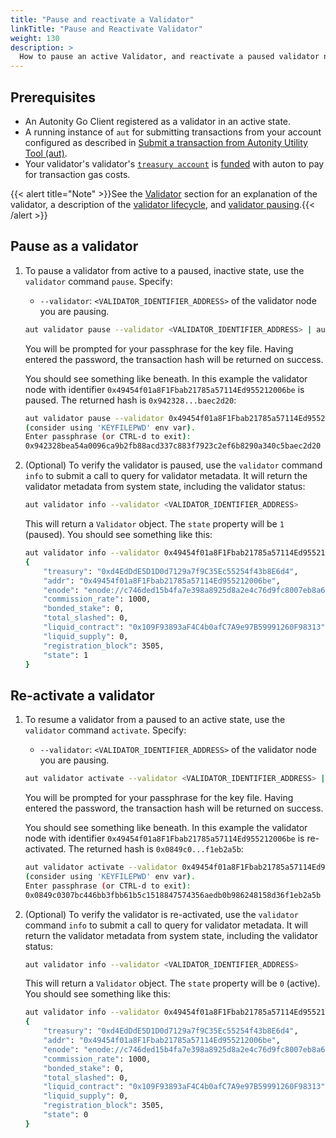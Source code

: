 ```yaml
---
title: "Pause and reactivate a Validator"
linkTitle: "Pause and Reactivate Validator"
weight: 130
description: >
  How to pause an active Validator, and reactivate a paused validator node.
---
```


## Prerequisites

- An Autonity Go Client registered as a validator in an active state.
- A running instance of `aut` for submitting transactions from your account configured as described in [Submit a transaction from Autonity Utility Tool (aut)](/account-holders/submit-trans-aut/).
- Your validator's validator's [`treasury account`](/concepts/validator/#treasury-account) is [funded](/account-holders/fund-acct/) with auton to pay for transaction gas costs.

{{< alert title="Note" >}}See the [Validator](/concepts/validator/) section for an explanation of the validator, a description of the [validator lifecycle](/concepts/validator/#validator-lifecycle), and [validator pausing](/concepts/validator/#validator-pausing).{{< /alert >}}

## Pause as a validator

1. To pause a validator from active to a paused, inactive state, use the `validator` command `pause`. Specify:

	- `--validator`: `<VALIDATOR_IDENTIFIER_ADDRESS>` of the validator node you are pausing.

    ```bash
    aut validator pause --validator <VALIDATOR_IDENTIFIER_ADDRESS> | aut tx sign - | aut tx send -
    ```

    You will be prompted for your passphrase for the key file. Having entered the password, the transaction hash will be returned on success.

    You should see something like beneath. In this example the validator node with identifier `0x49454f01a8F1Fbab21785a57114Ed955212006be` is paused. The returned hash is `0x942328...baec2d20`:

    ```bash
    aut validator pause --validator 0x49454f01a8F1Fbab21785a57114Ed955212006be | aut tx sign - | aut tx send -
    (consider using 'KEYFILEPWD' env var).
    Enter passphrase (or CTRL-d to exit):
    0x942328bea54a0096ca9b2fb88acd337c883f7923c2ef6b8290a340c5baec2d20
	```

2. (Optional) To verify the validator is paused, use the `validator` command `info` to submit a call to query for validator metadata. It will return the validator metadata from system state, including the validator status:

	```bash
    aut validator info --validator <VALIDATOR_IDENTIFIER_ADDRESS>
    ```

    This will return a `Validator` object. The `state` property will be `1` (paused). You should see something like this:

    ```bash
	aut validator info --validator 0x49454f01a8F1Fbab21785a57114Ed955212006be
	{
		"treasury": "0xd4EdDdE5D1D0d7129a7f9C35Ec55254f43b8E6d4",
		"addr": "0x49454f01a8F1Fbab21785a57114Ed955212006be",
		"enode": "enode://c746ded15b4fa7e398a8925d8a2e4c76d9fc8007eb8a6b8ad408a18bf66266b9d03dd9aa26c902a4ac02eb465d205c0c58b6f5063963fc752806f2681287a915@51.89.151.55:30304",
		"commission_rate": 1000,
		"bonded_stake": 0,
		"total_slashed": 0,
		"liquid_contract": "0x109F93893aF4C4b0afC7A9e97B59991260F98313",
		"liquid_supply": 0,
		"registration_block": 3505,
		"state": 1
	}
    ```

## Re-activate a validator

1. To resume a validator from a paused to an active state, use the `validator` command `activate`. Specify:

	- `--validator`: `<VALIDATOR_IDENTIFIER_ADDRESS>` of the validator node you are pausing.

    ```bash
    aut validator activate --validator <VALIDATOR_IDENTIFIER_ADDRESS> | aut tx sign - | aut tx send -
    ```

    You will be prompted for your passphrase for the key file. Having entered the password, the transaction hash will be returned on success.

    You should see something like beneath. In this example the validator node with identifier `0x49454f01a8F1Fbab21785a57114Ed955212006be` is re-activated. The returned hash is `0x0849c0...f1eb2a5b`:

    ```bash
    aut validator activate --validator 0x49454f01a8F1Fbab21785a57114Ed955212006be | aut tx sign - | aut tx send -
    (consider using 'KEYFILEPWD' env var).
    Enter passphrase (or CTRL-d to exit):
    0x0849c0307bc446bb3fbb61b5c1518847574356aedb0b986248158d36f1eb2a5b
	```

2. (Optional) To verify the validator is re-activated, use the `validator` command `info` to submit a call to query for validator metadata. It will return the validator metadata from system state, including the validator status:

	```bash
    aut validator info --validator <VALIDATOR_IDENTIFIER_ADDRESS>
    ```

    This will return a `Validator` object. The `state` property will be `0` (active). You should see something like this:

    ```bash
	aut validator info --validator 0x49454f01a8F1Fbab21785a57114Ed955212006be
	{
		"treasury": "0xd4EdDdE5D1D0d7129a7f9C35Ec55254f43b8E6d4",
		"addr": "0x49454f01a8F1Fbab21785a57114Ed955212006be",
		"enode": "enode://c746ded15b4fa7e398a8925d8a2e4c76d9fc8007eb8a6b8ad408a18bf66266b9d03dd9aa26c902a4ac02eb465d205c0c58b6f5063963fc752806f2681287a915@51.89.151.55:30304",
		"commission_rate": 1000,
		"bonded_stake": 0,
		"total_slashed": 0,
		"liquid_contract": "0x109F93893aF4C4b0afC7A9e97B59991260F98313",
		"liquid_supply": 0,
		"registration_block": 3505,
		"state": 0
	}
    ```

